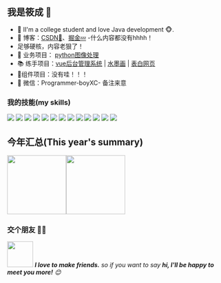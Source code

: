 ## 我是筱成 🌷

- 🌹 II'm a college student and love Java development 🐵.
- :pencil: 博客：[CSDN💬](https://blog.csdn.net/XC0604jy?spm=1000.2115.3001.5343)、[掘金💤](https://juejin.cn/user/1009818704292516)  -什么内容都没有hhhh！
- 足够硬核，内容老狠了！
- 🏡 业务项目： <a href="https://github.com/xc0604jiaxu/Image-processing" target="_blank">python图像处理</a>
- 📚 练手项目：<a href="https://github.com/xc0604jiaxu/vue-admin-system" target="_blank">vue后台管理系统</a> | <a href="https://github.com/xc0604jiaxu/Ink-painting" target="_blank">水墨画</a>
| <a href="https://github.com/xc0604jiaxu/love" target="_blank">表白网页</a>
- 🚀组件项目：没有哇！！！
- 💌 微信：Programmer-boyXC- 备注来意




### 我的技能(my skills)   

![](https://img.shields.io/badge/Java-%23ED8B00.svg?logo=openjdk&logoColor=white)
![](https://img.shields.io/badge/Go-%2300ADD8.svg?&logo=go&logoColor=white)
![](https://img.shields.io/badge/-Spring-5FB832?style=flat-square&logo=Spring&logoColor=fff)
![](https://img.shields.io/badge/-Python-3e74a2?style=flat-square&logo=Python&logoColor=fff)
![](https://img.shields.io/badge/-Node.js-339933?style=flat-square&logo=Node.js&logoColor=fff)
![](https://img.shields.io/badge/-Vue-4fc08d?style=flat-square&logo=Vue.js&logoColor=fff)
![](https://img.shields.io/badge/-React-2d98ce?style=flat-square&logo=React&logoColor=fff)
![](https://img.shields.io/badge/-Docker-2496ED?style=flat-square&logo=Docker&logoColor=fff)
![](https://img.shields.io/badge/-Linux-000000?style=flat-square&logo=Linux&logoColor=fff)
![](https://img.shields.io/badge/-MySQL-4479A1?style=flat-square&logo=MySQL&logoColor=fff)
![](https://img.shields.io/badge/-Redis-DC382D?style=flat-square&logo=Redis&logoColor=fff)
![](https://custom-icon-badges.demolab.com/badge/Oracle-F80000?logo=oracle&logoColor=fff)
![](https://img.shields.io/badge/-Git-E84E31?style=flat-square&logo=Git&logoColor=fff)


## 今年汇总(This year's summary) 

<img align="" height="137px" src="https://github-readme-stats.vercel.app/api?username=xc0604jiaxu&hide_title=true&hide_border=true&show_icons=true&include_all_commits=true&line_height=21&bg_color=0,EC6C6C,FFD479,FFFC79,73FA79&theme=graywhite&locale=cn" /><img align="" height="137px" src="https://github-readme-stats.vercel.app/api/top-langs/?username=xc0604jiaxu&hide_title=true&hide_border=true&layout=compact&bg_color=0,73FA79,73FDFF,D783FF&theme=graywhite&locale=cn" />

### 交个朋友 👬🏻

<img src="https://media.giphy.com/media/LnQjpWaON8nhr21vNW/giphy.gif" width="60"> <em><b>I love to make friends.</b> so if you want to say <b>hi, I'll be happy to meet you more!</b> 😊</em>
